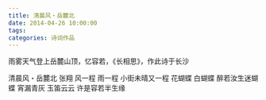 ```yaml
---
title: 清晨风・岳麓北
date: 2014-04-26 10:00:00
tags:
categories: 诗词作品
---
```


雨雾天气登上岳麓山顶，忆容若，《长相思》，作此诗于长沙

<!-- more -->

<p class="poem">
清晨风・岳麓北
张翔
风一程
雨一程
小街未晴又一程
花蝴蝶
白蝴蝶
醉若汝生迷蝴蝶
宵漏青灰
玉笛云云
许是容若半生缘

</p>
